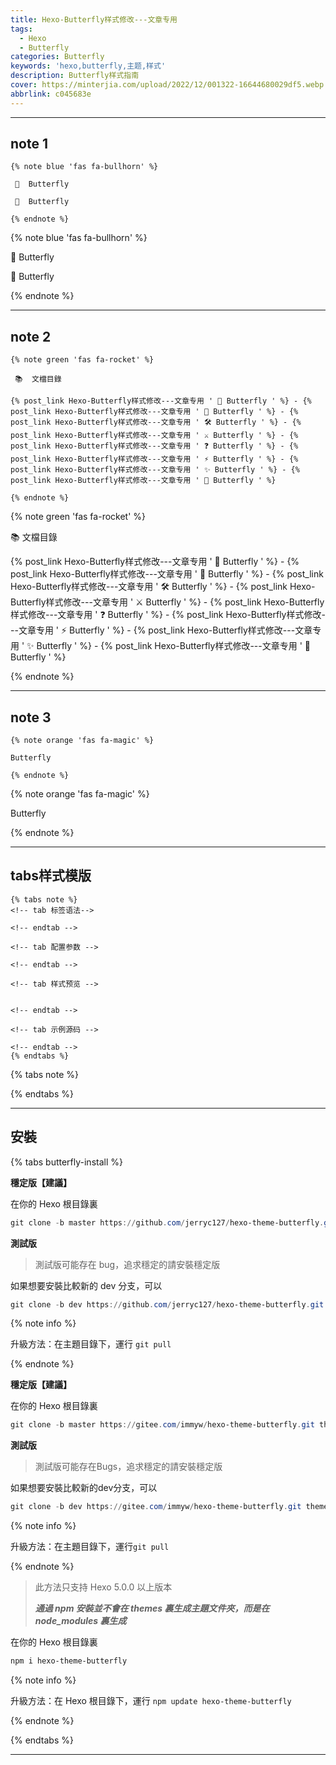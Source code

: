```yaml
---
title: Hexo-Butterfly样式修改---文章专用
tags:
  - Hexo
  - Butterfly
categories: Butterfly
keywords: 'hexo,butterfly,主题,样式'
description: Butterfly样式指南
cover: https://minterjia.com/upload/2022/12/001322-16644680029df5.webp
abbrlink: c045683e
---
```


***

## note 1
```
{% note blue 'fas fa-bullhorn' %}

 📖  Butterfly 

 🦋  Butterfly 

{% endnote %}
```
{% note blue 'fas fa-bullhorn' %}

 📖  Butterfly 

 🦋  Butterfly 

{% endnote %}

***

## note 2
```
{% note green 'fas fa-rocket' %}

 📚  文檔目錄

{% post_link Hexo-Butterfly样式修改---文章专用 ' 🚀 Butterfly ' %} - {% post_link Hexo-Butterfly样式修改---文章专用 ' 📑 Butterfly ' %} - {% post_link Hexo-Butterfly样式修改---文章专用 ' 🛠 Butterfly ' %} - {% post_link Hexo-Butterfly样式修改---文章专用 ' ⚔️ Butterfly ' %} - {% post_link Hexo-Butterfly样式修改---文章专用 ' ❓ Butterfly ' %} - {% post_link Hexo-Butterfly样式修改---文章专用 ' ⚡️ Butterfly ' %} - {% post_link Hexo-Butterfly样式修改---文章专用 ' ✨ Butterfly ' %} - {% post_link Hexo-Butterfly样式修改---文章专用 ' 🤞 Butterfly ' %}

{% endnote %}
```

{% note green 'fas fa-rocket' %}

 📚  文檔目錄

{% post_link Hexo-Butterfly样式修改---文章专用 ' 🚀 Butterfly ' %} - {% post_link Hexo-Butterfly样式修改---文章专用 ' 📑 Butterfly ' %} - {% post_link Hexo-Butterfly样式修改---文章专用 ' 🛠 Butterfly ' %} - {% post_link Hexo-Butterfly样式修改---文章专用 ' ⚔️ Butterfly ' %} - {% post_link Hexo-Butterfly样式修改---文章专用 ' ❓ Butterfly ' %} - {% post_link Hexo-Butterfly样式修改---文章专用 ' ⚡️ Butterfly ' %} - {% post_link Hexo-Butterfly样式修改---文章专用 ' ✨ Butterfly ' %} - {% post_link Hexo-Butterfly样式修改---文章专用 ' 🤞 Butterfly ' %}

{% endnote %}


***

## note 3
```
{% note orange 'fas fa-magic' %}

Butterfly 

{% endnote %}
```

{% note orange 'fas fa-magic' %}

Butterfly 

{% endnote %}

***

## tabs样式模版
```
{% tabs note %}
<!-- tab 标签语法-->

<!-- endtab -->

<!-- tab 配置参数 -->

<!-- endtab -->

<!-- tab 样式预览 -->


<!-- endtab -->

<!-- tab 示例源码 -->

<!-- endtab -->
{% endtabs %}
```
{% tabs note %}
<!-- tab 标签语法-->

<!-- endtab -->

<!-- tab 配置参数 -->

<!-- endtab -->

<!-- tab 样式预览 -->


<!-- endtab -->

<!-- tab 示例源码 -->

<!-- endtab -->
{% endtabs %}

***

## 安裝

{% tabs butterfly-install %}

<!-- tab Git安裝 (Github) @fab fa-github-square -->

**穩定版【建議】**

在你的 Hexo 根目錄裏

```powershell
git clone -b master https://github.com/jerryc127/hexo-theme-butterfly.git themes/butterfly
```

**測試版**

> 測試版可能存在 bug，追求穩定的請安裝穩定版

如果想要安裝比較新的 dev 分支，可以

```powershell
git clone -b dev https://github.com/jerryc127/hexo-theme-butterfly.git themes/butterfly
```

{% note info %}

升級方法：在主題目錄下，運行 `git pull`

{% endnote %}

<!-- endtab -->



<!-- tab Git安裝 (Gitee) @fab fa-git-square -->

**穩定版【建議】**

在你的 Hexo 根目錄裏

```powershell
git clone -b master https://gitee.com/immyw/hexo-theme-butterfly.git themes/butterfly
```

**測試版**

> 測試版可能存在Bugs，追求穩定的請安裝穩定版

如果想要安裝比較新的dev分支，可以

```powershell
git clone -b dev https://gitee.com/immyw/hexo-theme-butterfly.git themes/butterfly
```

{% note info %}

升級方法：在主題目錄下，運行`git pull`

{% endnote %}

<!-- endtab -->



<!-- tab npm安裝@fab fa-npm -->

> 此方法只支持 Hexo 5.0.0 以上版本
>
> ***通過 npm 安裝並不會在 themes 裏生成主題文件夾，而是在 node_modules 裏生成***

在你的 Hexo 根目錄裏

```powershell
npm i hexo-theme-butterfly
```

{% note info %}

升級方法：在 Hexo 根目錄下，運行 `npm update hexo-theme-butterfly`

{% endnote %}

<!-- endtab -->

{% endtabs %}

***


